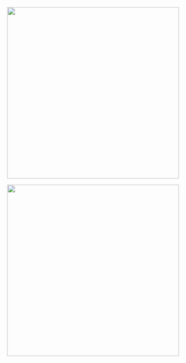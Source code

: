 <img src="https://github.com/KravitzLab/FED/blob/master/hardware/FED%20Assembly.PNG" height="400">
<p>
<img src="https://github.com/KravitzLab/FED/blob/master/hardware/SDFED_redPI.png" height="400">


